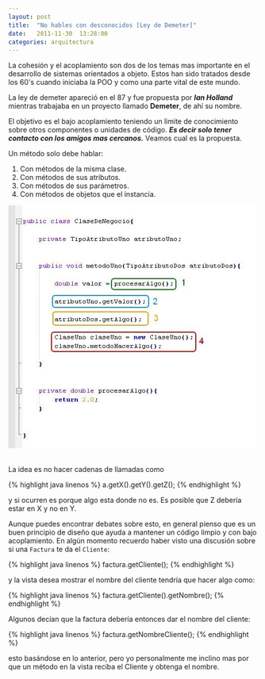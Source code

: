 ```yaml
---
layout: post
title:  "No hables con desconocidos [Ley de Demeter]"
date:   2011-11-30  13:28:00
categories: arquitectura
---
```


La cohesión y el acoplamiento son dos de los temas mas importante en el desarrollo de sistemas orientados a objeto. 
Estos han sido tratados desde los 60's cuando iniciaba la POO y como una parte vital de este mundo.

La ley de demeter apareció en el 87 y fue propuesta por _**Ian Holland**_ mientras trabajaba en un proyecto llamado **Demeter**, 
de ahí su nombre. 

El objetivo es el bajo acoplamiento teniendo un limite de conocimiento sobre otros componentes o unidades de código. 
_**Es decir solo tener contacto con los amigos mas cercanos.**_ Veamos cual es la propuesta.

Un método solo debe hablar:

1.  Con métodos de la misma clase.
2.  Con métodos de sus atributos.
3.  Con métodos de sus parámetros.
4.  Con métodos de objetos que el instancia.

![Ley de Demeter](/images/law_of_demeter.jpg)<br/><br/>

La idea es no hacer cadenas de llamadas como

{% highlight java linenos %}
a.getX().getY().getZ();
{% endhighlight %}<br/>

y si ocurren es porque algo esta donde no es. Es posible que Z debería estar en X y no en Y.

Aunque puedes encontrar debates sobre esto, en general pienso que es un buen principio de diseño que ayuda a mantener un 
código limpio y con bajo acoplamiento. En algún momento recuerdo haber visto una discusión sobre si una `Factura` te da 
el `Cliente`:

{% highlight java linenos %}
factura.getCliente();
{% endhighlight %}<br/>

y la vista desea mostrar el nombre del cliente tendría que hacer algo como:

{% highlight java linenos %}
factura.getCliente().getNombre();
{% endhighlight %}<br/>

Algunos decían que la factura debería entonces dar el nombre del cliente:

{% highlight java linenos %}
factura.getNombreCliente();
{% endhighlight %}<br/>

esto basándose en lo anterior, pero yo personalmente me inclino mas por que un método en la vista reciba el Cliente y obtenga 
el nombre.